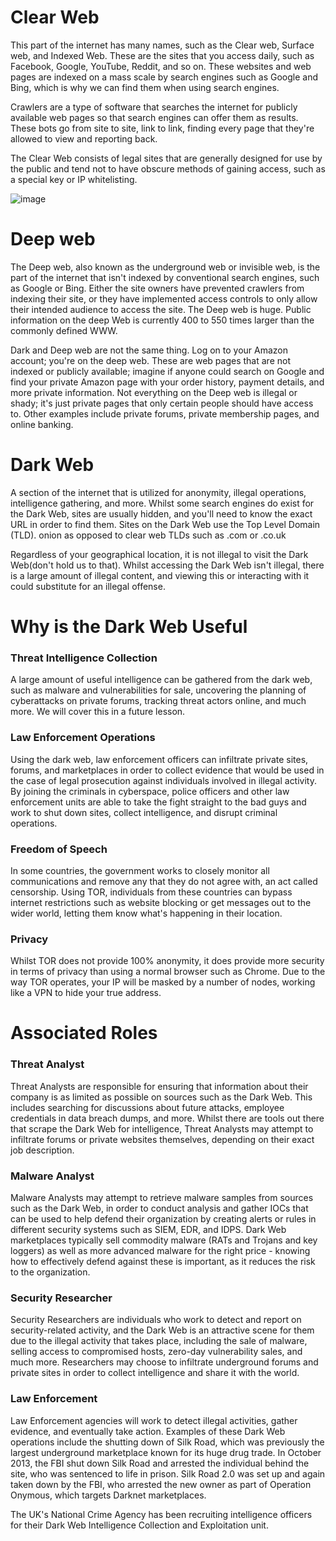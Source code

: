 # Clear Web
This part of the internet has many names, such as the Clear web, Surface web, and Indexed Web. These are the sites that you access daily, such as Facebook, Google, YouTube, Reddit, and so on. These websites and web pages are indexed on a mass scale by search engines such as Google and Bing, which is why we can find them when using search engines. 

Crawlers are a type of software that searches the internet for publicly available web pages so that search engines can offer them as results. These bots go from site to site, link to link, finding every page that they're allowed to view and reporting back. 

The Clear Web consists of legal sites that are generally designed for use by the public and tend not to have obscure methods of gaining access, such as a special key or IP whitelisting. 

![image](https://github.com/Shawn-Nichol/BlueTeam/assets/30714313/5889e2d9-a259-46fe-84af-2dddb6bc101b)


# Deep web
The Deep web, also known as the underground web or invisible web, is the part of the internet that isn't indexed by conventional search engines, such as Google or Bing. Either the site owners have prevented crawlers from indexing their site, or they have implemented access controls to only allow their intended audience to access the site. The Deep web is huge. Public information on the deep Web is currently 400 to 550 times larger than the commonly defined WWW. 

Dark and Deep web are not the same thing. Log on to your Amazon account; you're on the deep web. These are web pages that are not indexed or publicly available; imagine if anyone could search on Google and find your private Amazon page with your order history, payment details, and more private information. Not everything on the Deep web is illegal or shady; it's just private pages that only certain people should have access to. Other examples include private forums, private membership pages, and online banking. 

# Dark Web
A section of the internet that is utilized for anonymity, illegal operations, intelligence gathering, and more. Whilst some search engines do exist for the Dark Web, sites are usually hidden, and you'll need to know the exact URL in order to find them. Sites on the Dark Web use the Top Level Domain (TLD). onion as opposed to clear web TLDs such as .com or .co.uk

Regardless of your geographical location, it is not illegal to visit the Dark Web(don't hold us to that). Whilst accessing the Dark Web isn't illegal, there is a large amount of illegal content, and viewing this or interacting with it could substitute for an illegal offense. 

# Why is the Dark Web Useful
### Threat Intelligence Collection
A large amount of useful intelligence can be gathered from the dark web, such as malware and vulnerabilities for sale, uncovering the planning of cyberattacks on private forums, tracking threat actors online, and much more. We will cover this in a future lesson. 

### Law Enforcement Operations
Using the dark web, law enforcement officers can infiltrate private sites, forums, and marketplaces in order to collect evidence that would be used in the case of legal prosecution against individuals involved in illegal activity. By joining the criminals in cyberspace, police officers and other law enforcement units are able to take the fight straight to the bad guys and work to shut down sites, collect intelligence, and disrupt criminal operations. 

### Freedom of Speech
In some countries, the government works to closely monitor all communications and remove any that they do not agree with, an act called censorship. Using TOR, individuals from these countries can bypass internet restrictions such as website blocking or get messages out to the wider world, letting them know what's happening in their location. 

### Privacy 
Whilst TOR does not provide 100% anonymity, it does provide more security in terms of privacy than using a normal browser such as Chrome. Due to the way TOR operates, your IP will be masked by a number of nodes, working like a VPN to hide your true address. 


# Associated Roles
### Threat Analyst
Threat Analysts are responsible for ensuring that information about their company is as limited as possible on sources such as the Dark Web. This includes searching for discussions about future attacks, employee credentials in data breach dumps, and more. Whilst there are tools out there that scrape the Dark Web for intelligence, Threat Analysts may attempt to infiltrate forums or private websites themselves, depending on their exact job description. 

### Malware Analyst
Malware Analysts may attempt to retrieve malware samples from sources such as the Dark Web, in order to conduct analysis and gather IOCs that can be used to help defend their organization by creating alerts or rules in different security systems such as SIEM, EDR, and IDPS. Dark Web marketplaces typically sell commodity malware (RATs and Trojans and key loggers) as well as more advanced malware for the right price - knowing how to effectively defend against these is important, as it reduces the risk to the organization. 

### Security Researcher
Security Researchers are individuals who work to detect and report on security-related activity, and the Dark Web is an attractive scene for them due to the illegal activity that takes place, including the sale of malware, selling access to compromised hosts, zero-day vulnerability sales, and much more. Researchers may choose to infiltrate underground forums and private sites in order to collect intelligence and share it with the world. 


### Law Enforcement
Law Enforcement agencies will work to detect illegal activities, gather evidence, and eventually take action. Examples of these Dark Web operations include the shutting down of Silk Road, which was previously the largest underground marketplace known for its huge drug trade. In October 2013, the FBI shut down Silk Road and arrested the individual behind the site, who was sentenced to life in prison. Silk Road 2.0 was set up and again taken down by the FBI, who arrested the new owner as part of Operation Onymous, which targets Darknet marketplaces. 

The UK's National Crime Agency has been recruiting intelligence officers for their Dark Web Intelligence Collection and Exploitation unit. 


